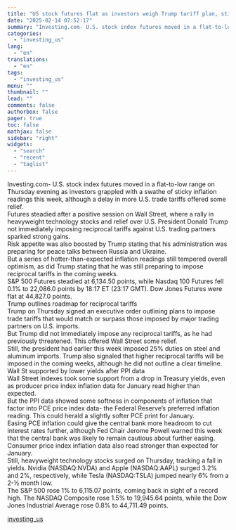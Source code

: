 ```yaml
---
title: "US stock futures flat as investors weigh Trump tariff plan, sticky inflation"
date: "2025-02-14 07:52:17"
summary: "Investing.com- U.S. stock index futures moved in a flat-to-low range on Thursday evening as investors grappled with a swathe of sticky inflation readings this week, although a delay in more U.S. trade tariffs offered some relief.Futures steadied after a positive session on Wall Street, where a rally in heavyweight technology..."
categories:
  - "investing_us"
lang:
  - "en"
translations:
  - "en"
tags:
  - "investing_us"
menu: ""
thumbnail: ""
lead: ""
comments: false
authorbox: false
pager: true
toc: false
mathjax: false
sidebar: "right"
widgets:
  - "search"
  - "recent"
  - "taglist"
---
```


Investing.com- U.S. stock index futures moved in a flat-to-low range on Thursday evening as investors grappled with a swathe of sticky inflation readings this week, although a delay in more U.S. trade tariffs offered some relief.  
Futures steadied after a positive session on Wall Street, where a rally in heavyweight technology stocks and relief over U.S. President Donald Trump not immediately imposing reciprocal tariffs against U.S. trading partners sparked strong gains.  
Risk appetite was also boosted by Trump stating that his administration was preparing for peace talks between Russia and Ukraine.  
But a series of hotter-than-expected inflation readings still tempered overall optimism, as did Trump stating that he was still preparing to impose reciprocal tariffs in the coming weeks.  
S&P 500 Futures steadied at 6,134.50 points, while Nasdaq 100 Futures fell 0.1% to 22,086.0 points by 18:17 ET (23:17 GMT). Dow Jones Futures were flat at 44,827.0 points.   
Trump outlines roadmap for reciprocal tariffs   
Trump on Thursday signed an executive order outlining plans to impose trade tariffs that would match or surpass those imposed by major trading partners on U.S. imports.   
But Trump did not immediately impose any reciprocal tariffs, as he had previously threatened. This offered Wall Street some relief.  
Still, the president had earlier this week imposed 25% duties on steel and aluminum imports. Trump also signaled that higher reciprocal tariffs will be imposed in the coming weeks, although he did not outline a clear timeline.   
Wall St supported by lower yields after PPI data   
Wall Street indexes took some support from a drop in Treasury yields, even as producer price index inflation data for January read higher than expected.  
But the PPI data showed some softness in components of inflation that factor into PCE price index data- the Federal Reserve’s preferred inflation reading. This could herald a slightly softer PCE print for January.   
Easing PCE inflation could give the central bank more headroom to cut interest rates further, although Fed Chair Jerome Powell warned this week that the central bank was likely to remain cautious about further easing.  
Consumer price index inflation data also read stronger than expected for January.  
Still, heavyweight technology stocks surged on Thursday, tracking a fall in yields. Nvidia (NASDAQ:NVDA) and Apple (NASDAQ:AAPL) surged 3.2% and 2%, respectively, while Tesla (NASDAQ:TSLA) jumped nearly 6% from a 2-½ month low.  
The S&P 500 rose 1% to 6,115.07 points, coming back in sight of a record high. The NASDAQ Composite rose 1.5% to 19,945.64 points, while the Dow Jones Industrial Average rose 0.8% to 44,711.49 points.

[investing_us](https://www.investing.com/news/stock-market-news/us-stock-futures-flat-as-investors-weigh-trump-tariff-plan-sticky-inflation-3869441)
